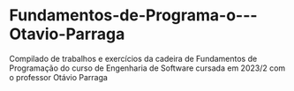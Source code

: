 # Fundamentos-de-Programa-o---Otavio-Parraga
Compilado de trabalhos e exercícios da cadeira de Fundamentos de Programação do curso de Engenharia de Software cursada em 2023/2 com o professor Otávio Parraga
